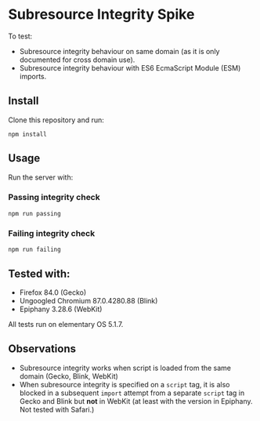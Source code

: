 # Subresource Integrity Spike

To test:

  - Subresource integrity behaviour on same domain (as it is only documented for cross domain use).
  - Subresource integrity behaviour with ES6 EcmaScript Module (ESM) imports.

## Install

Clone this repository and run:

```
npm install
```

## Usage

Run the server with:

### Passing integrity check

```
npm run passing
```

### Failing integrity check

```
npm run failing
```

## Tested with:

  - Firefox 84.0 (Gecko)
  - Ungoogled Chromium 87.0.4280.88 (Blink)
  - Epiphany 3.28.6 (WebKit)

All tests run on elementary OS 5.1.7.

## Observations

  - Subresource integrity works when script is loaded from the same domain (Gecko, Blink, WebKit)
  - When subresource integrity is specified on a `script` tag, it is also blocked in a subsequent `import` attempt from a separate `script` tag in Gecko and Blink but __not__ in WebKit (at least with the version in Epiphany. Not tested with Safari.)
